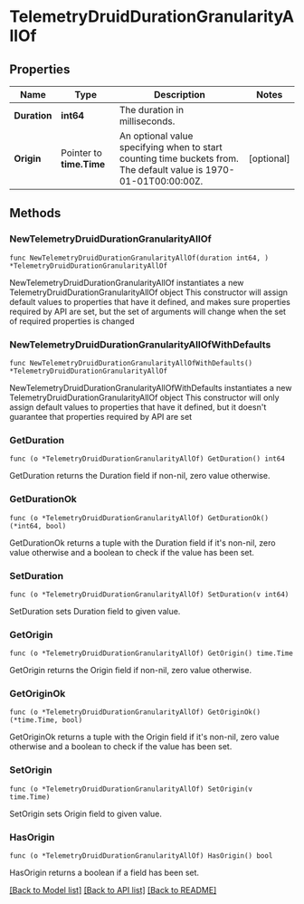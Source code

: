 # TelemetryDruidDurationGranularityAllOf

## Properties

Name | Type | Description | Notes
------------ | ------------- | ------------- | -------------
**Duration** | **int64** | The duration in milliseconds. | 
**Origin** | Pointer to **time.Time** | An optional value specifying when to start counting time buckets from. The default value is 1970-01-01T00:00:00Z. | [optional] 

## Methods

### NewTelemetryDruidDurationGranularityAllOf

`func NewTelemetryDruidDurationGranularityAllOf(duration int64, ) *TelemetryDruidDurationGranularityAllOf`

NewTelemetryDruidDurationGranularityAllOf instantiates a new TelemetryDruidDurationGranularityAllOf object
This constructor will assign default values to properties that have it defined,
and makes sure properties required by API are set, but the set of arguments
will change when the set of required properties is changed

### NewTelemetryDruidDurationGranularityAllOfWithDefaults

`func NewTelemetryDruidDurationGranularityAllOfWithDefaults() *TelemetryDruidDurationGranularityAllOf`

NewTelemetryDruidDurationGranularityAllOfWithDefaults instantiates a new TelemetryDruidDurationGranularityAllOf object
This constructor will only assign default values to properties that have it defined,
but it doesn't guarantee that properties required by API are set

### GetDuration

`func (o *TelemetryDruidDurationGranularityAllOf) GetDuration() int64`

GetDuration returns the Duration field if non-nil, zero value otherwise.

### GetDurationOk

`func (o *TelemetryDruidDurationGranularityAllOf) GetDurationOk() (*int64, bool)`

GetDurationOk returns a tuple with the Duration field if it's non-nil, zero value otherwise
and a boolean to check if the value has been set.

### SetDuration

`func (o *TelemetryDruidDurationGranularityAllOf) SetDuration(v int64)`

SetDuration sets Duration field to given value.


### GetOrigin

`func (o *TelemetryDruidDurationGranularityAllOf) GetOrigin() time.Time`

GetOrigin returns the Origin field if non-nil, zero value otherwise.

### GetOriginOk

`func (o *TelemetryDruidDurationGranularityAllOf) GetOriginOk() (*time.Time, bool)`

GetOriginOk returns a tuple with the Origin field if it's non-nil, zero value otherwise
and a boolean to check if the value has been set.

### SetOrigin

`func (o *TelemetryDruidDurationGranularityAllOf) SetOrigin(v time.Time)`

SetOrigin sets Origin field to given value.

### HasOrigin

`func (o *TelemetryDruidDurationGranularityAllOf) HasOrigin() bool`

HasOrigin returns a boolean if a field has been set.


[[Back to Model list]](../README.md#documentation-for-models) [[Back to API list]](../README.md#documentation-for-api-endpoints) [[Back to README]](../README.md)


